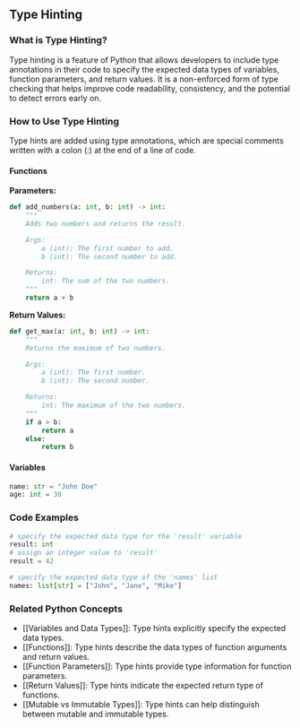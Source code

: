 ## Type Hinting

### What is Type Hinting?
Type hinting is a feature of Python that allows developers to include type annotations in their code to specify the expected data types of variables, function parameters, and return values. It is a non-enforced form of type checking that helps improve code readability, consistency, and the potential to detect errors early on.

### How to Use Type Hinting
Type hints are added using type annotations, which are special comments written with a colon (:) at the end of a line of code.

#### Functions
**Parameters:**
```python
def add_numbers(a: int, b: int) -> int:
    """
    Adds two numbers and returns the result.

    Args:
        a (int): The first number to add.
        b (int): The second number to add.

    Returns:
        int: The sum of the two numbers.
    """
    return a + b
```

**Return Values:**
```python
def get_max(a: int, b: int) -> int:
    """
    Returns the maximum of two numbers.

    Args:
        a (int): The first number.
        b (int): The second number.

    Returns:
        int: The maximum of the two numbers.
    """
    if a > b:
        return a
    else:
        return b
```

#### Variables
```python
name: str = "John Doe"
age: int = 30
```

### Code Examples
```python
# specify the expected data type for the 'result' variable
result: int
# assign an integer value to 'result'
result = 42
```

```python
# specify the expected data type of the 'names' list
names: list[str] = ["John", "Jane", "Mike"]
```

### Related Python Concepts

- [[Variables and Data Types]]: Type hints explicitly specify the expected data types.
- [[Functions]]: Type hints describe the data types of function arguments and return values.
- [[Function Parameters]]: Type hints provide type information for function parameters.
- [[Return Values]]: Type hints indicate the expected return type of functions.
- [[Mutable vs Immutable Types]]: Type hints can help distinguish between mutable and immutable types.